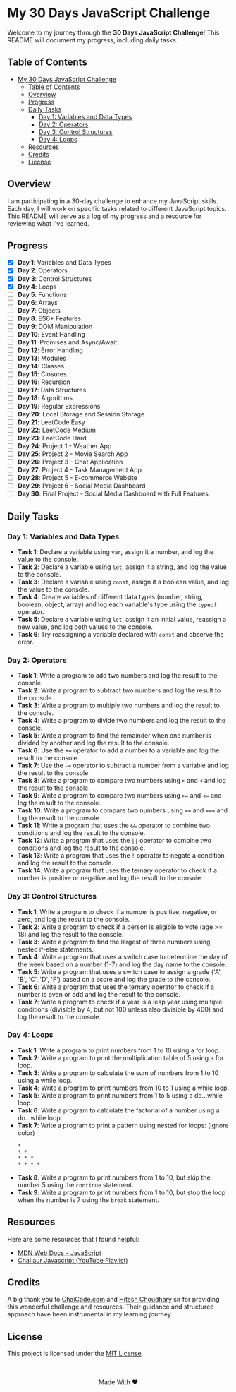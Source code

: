 # My 30 Days JavaScript Challenge

Welcome to my journey through the **30 Days JavaScript Challenge**! This README will document my progress, including daily tasks.

## Table of Contents

- [My 30 Days JavaScript Challenge](#my-30-days-javascript-challenge)
  - [Table of Contents](#table-of-contents)
  - [Overview](#overview)
  - [Progress](#progress)
  - [Daily Tasks](#daily-tasks)
    - [Day 1: Variables and Data Types](#day-1-variables-and-data-types)
    - [Day 2: Operators](#day-2-operators)
    - [Day 3: Control Structures](#day-3-control-structures)
    - [Day 4: Loops](#day-4-loops)
  - [Resources](#resources)
  - [Credits](#credits)
  - [License](#license)

## Overview

I am participating in a 30-day challenge to enhance my JavaScript skills. Each day, I will work on specific tasks related to different JavaScript topics. This README will serve as a log of my progress and a resource for reviewing what I've learned.

## Progress

-   [x] **Day 1**: Variables and Data Types
-   [x] **Day 2**: Operators
-   [x] **Day 3**: Control Structures
-   [x] **Day 4**: Loops
-   [ ] **Day 5**: Functions
-   [ ] **Day 6**: Arrays
-   [ ] **Day 7**: Objects
-   [ ] **Day 8**: ES6+ Features
-   [ ] **Day 9**: DOM Manipulation
-   [ ] **Day 10**: Event Handling
-   [ ] **Day 11**: Promises and Async/Await
-   [ ] **Day 12**: Error Handling
-   [ ] **Day 13**: Modules
-   [ ] **Day 14**: Classes
-   [ ] **Day 15**: Closures
-   [ ] **Day 16**: Recursion
-   [ ] **Day 17**: Data Structures
-   [ ] **Day 18**: Algorithms
-   [ ] **Day 19**: Regular Expressions
-   [ ] **Day 20**: Local Storage and Session Storage
-   [ ] **Day 21**: LeetCode Easy
-   [ ] **Day 22**: LeetCode Medium
-   [ ] **Day 23**: LeetCode Hard
-   [ ] **Day 24**: Project 1 - Weather App
-   [ ] **Day 25**: Project 2 - Movie Search App
-   [ ] **Day 26**: Project 3 - Chat Application
-   [ ] **Day 27**: Project 4 - Task Management App
-   [ ] **Day 28**: Project 5 - E-commerce Website
-   [ ] **Day 29**: Project 6 - Social Media Dashboard
-   [ ] **Day 30**: Final Project - Social Media Dashboard with Full Features

## Daily Tasks

### Day 1: Variables and Data Types

-   **Task 1**: Declare a variable using `var`, assign it a number, and log the value to the console.
-   **Task 2**: Declare a variable using `let`, assign it a string, and log the value to the console.
-   **Task 3**: Declare a variable using `const`, assign it a boolean value, and log the value to the console.
-   **Task 4**: Create variables of different data types (number, string, boolean, object, array) and log each variable's type using the `typeof` operator.
-   **Task 5**: Declare a variable using `let`, assign it an initial value, reassign a new value, and log both values to the console.
-   **Task 6**: Try reassigning a variable declared with `const` and observe the error.

### Day 2: Operators

- **Task 1**: Write a program to add two numbers and log the result to the console.
- **Task 2**: Write a program to subtract two numbers and log the result to the console.
- **Task 3**: Write a program to multiply two numbers and log the result to the console.
- **Task 4**: Write a program to divide two numbers and log the result to the console.
- **Task 5**: Write a program to find the remainder when one number is divided by another and log the result to the console.
- **Task 6**: Use the `+=` operator to add a number to a variable and log the result to the console.
- **Task 7**: Use the `-=` operator to subtract a number from a variable and log the result to the console.
- **Task 8**: Write a program to compare two numbers using `>` and `<` and log the result to the console.
- **Task 9**: Write a program to compare two numbers using `>=` and `<=` and log the result to the console.
- **Task 10**: Write a program to compare two numbers using `==` and `===` and log the result to the console.
- **Task 11**: Write a program that uses the `&&` operator to combine two conditions and log the result to the console.
- **Task 12**: Write a program that uses the `||` operator to combine two conditions and log the result to the console.
- **Task 13**: Write a program that uses the `!` operator to negate a condition and log the result to the console.
- **Task 14**: Write a program that uses the ternary operator to check if a number is positive or negative and log the result to the console.

### Day 3: Control Structures

- **Task 1**: Write a program to check if a number is positive, negative, or zero, and log the result to the console.
- **Task 2**: Write a program to check if a person is eligible to vote (age >= 18) and log the result to the console.
- **Task 3**: Write a program to find the largest of three numbers using nested if-else statements.
- **Task 4**: Write a program that uses a switch case to determine the day of the week based on a number (1-7) and log the day name to the console.
- **Task 5**: Write a program that uses a switch case to assign a grade ('A', 'B', 'C', 'D', 'F') based on a score and log the grade to the console.
- **Task 6**: Write a program that uses the ternary operator to check if a number is even or odd and log the result to the console.
- **Task 7**: Write a program to check if a year is a leap year using multiple conditions (divisible by 4, but not 100 unless also divisible by 400) and log the result to the console.

### Day 4: Loops

  - **Task 1**: Write a program to print numbers from 1 to 10 using a for loop.
  - **Task 2**: Write a program to print the multiplication table of 5 using a for loop.
  - **Task 3**: Write a program to calculate the sum of numbers from 1 to 10 using a while loop.
  - **Task 4**: Write a program to print numbers from 10 to 1 using a while loop.
  - **Task 5**: Write a program to print numbers from 1 to 5 using a do…while loop.
  - **Task 6**: Write a program to calculate the factorial of a number using a do…while loop.
  - **Task 7**: Write a program to print a pattern using nested for loops:
    (ignore color)
    ```
    * 
    * *
    * * *
    * * * *
    ```
  - **Task 8**: Write a program to print numbers from 1 to 10, but skip the number 5 using the `continue` statement.
  - **Task 9**: Write a program to print numbers from 1 to 10, but stop the loop when the number is 7 using the `break` statement.


## Resources

Here are some resources that I found helpful:

-   [MDN Web Docs - JavaScript](https://developer.mozilla.org/en-US/docs/Web/JavaScript)
-   [Chai aur Javascript (YouTube Playlist)](https://youtube.com/playlist?list=PLu71SKxNbfoBuX3f4EOACle2y-tRC5Q37&feature=shared)

## Credits

A big thank you to [ChaiCode.com](https://chaicode.com/) and [Hitesh Choudhary](https://github.com/hiteshchoudhary) sir for providing this wonderful challenge and resources. Their guidance and structured approach have been instrumental in my learning journey.

## License

This project is licensed under the [MIT License](https://github.com/subhranil002/30-Days-JS-Challenge?tab=MIT-1-ov-file).
<br/><br/><br/>
<p align="center">Made With ❤️</p>